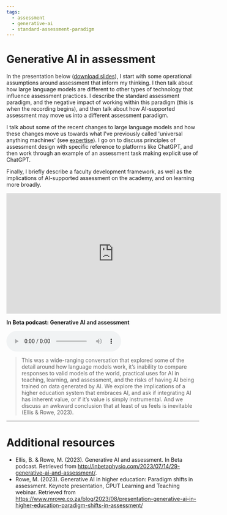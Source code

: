 ```yaml
---
tags:
  - assessment
  - generative-ai
  - standard-assessment-paradigm
---
```


# Generative AI in assessment

In the presentation below ([download slides](./media/Rowe%20(2023)%20-%20CPUT%20-%20Generative%20AI%20and%20assessment.pdf)), I start with some operational assumptions around assessment that inform my thinking. I then talk about how large language models are different to other types of technology that influence assessment practices. I describe the standard assessment paradigm, and the negative impact of working within this paradigm (this is when the recording begins), and then talk about how AI-supported assessment may move us into a different assessment paradigm.

I talk about some of the recent changes to large language models and how these changes move us towards what I've previously called 'universal anything machines' (see [expertise](./expertise.md)). I go on to discuss principles of assessment design with specific reference to platforms like ChatGPT, and then work through an example of an assessment task making explicit use of ChatGPT.

Finally, I briefly describe a faculty development framework, as well as the implications of AI-supported assessment on the academy, and on learning more broadly.

<iframe width="560" height="315" src="https://www.youtube.com/embed/gwiBEa-rutE?si=PaOkIOmXV21hKO_I" title="YouTube video player" frameborder="0" allow="accelerometer; autoplay; clipboard-write; encrypted-media; gyroscope; picture-in-picture; web-share" allowfullscreen></iframe>

**In Beta podcast: Generative AI and assessment**

<audio controls>
  <source src="http://inbetaphysio.com/wp-content/uploads/2023/07/In-Beta-Generative-AI-and-assessment.mp3" type="audio/mpeg">
  Your browser does not support the audio element.
</audio>

> This was a wide-ranging conversation that explored some of the detail around how language models work, it’s inability to compare responses to valid models of the world, practical uses for AI in teaching, learning, and assessment, and the risks of having AI being trained on data generated by AI. We explore the implications of a higher education system that embraces AI, and ask if integrating AI has inherent value, or if it’s value is simply instrumental. And we discuss an awkward conclusion that at least of us feels is inevitable (Ellis & Rowe, 2023).

---

# Additional resources

- Ellis, B. & Rowe, M. (2023). Generative AI and assessment. In Beta podcast. Retrieved from http://inbetaphysio.com/2023/07/14/29-generative-ai-and-assessment/.
- Rowe, M. (2023). Generative AI in higher education: Paradigm shifts in assessment. Keynote presentation, CPUT Learning and Teaching webinar. Retrieved from https://www.mrowe.co.za/blog/2023/08/presentation-generative-ai-in-higher-education-paradigm-shifts-in-assessment/